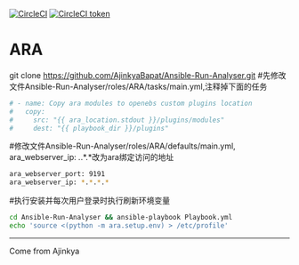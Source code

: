 [![CircleCI](https://circleci.com/gh/AjinkyaBapat/Ansible-Run-Analyser/tree/master.svg?style=svg&circle-token=7f1296f39d95b79a100375ad55a2299c4c77b4a7)](https://circleci.com/gh/AjinkyaBapat/Ansible-Run-Analyser/tree/master) [![CircleCI token](https://img.shields.io/circleci/project/github/RedSparr0w/node-csgo-parser/master.svg?style=plastic)](https://circleci.com/gh/AjinkyaBapat/Ansible-Run-Analyser)

ARA
=========
git clone https://github.com/AjinkyaBapat/Ansible-Run-Analyser.git
#先修改文件Ansible-Run-Analyser/roles/ARA/tasks/main.yml,注释掉下面的任务
```sh
# - name: Copy ara modules to openebs custom plugins location
#   copy:
#     src: "{{ ara_location.stdout }}/plugins/modules"
#     dest: "{{ playbook_dir }}/plugins"
```

#修改文件Ansible-Run-Analyser/roles/ARA/defaults/main.yml, ara_webserver_ip: *.*.*.*改为ara绑定访问的地址
```sh
ara_webserver_port: 9191
ara_webserver_ip: *.*.*.*
```

#执行安装并每次用户登录时执行刷新环境变量
```sh
cd Ansible-Run-Analyser && ansible-playbook Playbook.yml
echo 'source <(python -m ara.setup.env) > /etc/profile'
```
------------------

Come from Ajinkya
